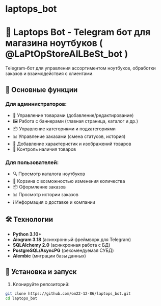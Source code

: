 # laptops_bot 
# 🤖 Laptops Bot - Telegram бот для магазина ноутбуков ( @LaPtOpStoreAlLBeSt_bot )

Telegram-бот для управления ассортиментом ноутбуков, обработки заказов и взаимодействия с клиентами.

## 🌟 Основные функции

### Для администраторов:
- 📌 Управление товарами (добавление/редактирование)
- 🖼 Работа с баннерами (главная страница, каталог и др.)
- 📦 Управление категориями и подкатегориями
- 📊 Управление заказами (смена статусов, история)
- 📝 Добавление характеристик и изображений товаров
- 🔄 Контроль наличия товаров

### Для пользователей:
- 🔍 Просмотр каталога ноутбуков
- 🛒 Корзина с возможностью изменения количества
- 📦 Оформление заказов
- 📊 Просмотр истории заказов
- ℹ Информация о доставке и компании

## 🛠 Технологии

- **Python 3.10+**
- **Aiogram 3.18** (асинхронный фреймворк для Telegram)
- **SQLAlchemy 2.0** (асинхронная работа с БД)
- **PostgreSQL/AsyncPG** (рекомендуемая СУБД)
- **Alembic** (миграции базы данных)

## 🚀 Установка и запуск

1. Клонируйте репозиторий:
```bash
git clone https://github.com/om22-12-86/laptops_bot.git
cd laptops_bot
